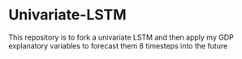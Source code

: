 # Univariate-LSTM
This repository is to fork a univariate LSTM and then apply my GDP explanatory variables to forecast them 8 timesteps into the future
